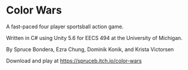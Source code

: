 # Color Wars

A fast-paced four player sportsball action game.

Written in C# using Unity 5.6 for EECS 494 at the University of Michigan.

By Spruce Bondera, Ezra Chung, Dominik Konik, and Krista Victorsen

Download and play at https://spruceb.itch.io/color-wars

